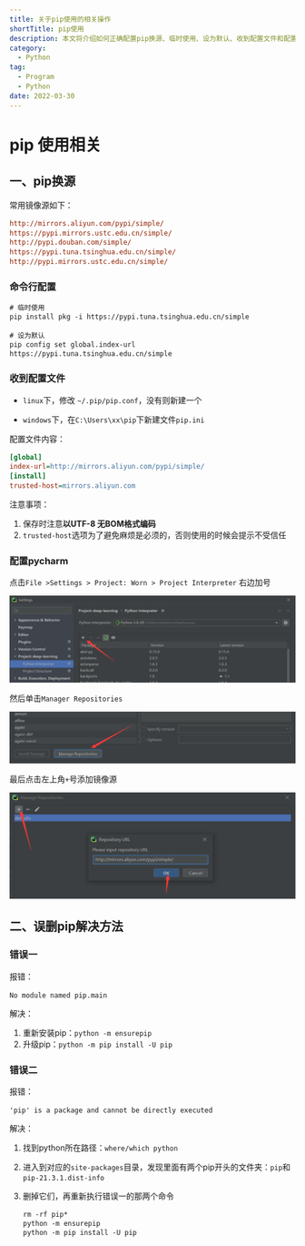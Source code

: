 ```yaml
---
title: 关于pip使用的相关操作
shortTitle: pip使用
description: 本文将介绍如何正确配置pip换源、临时使用、设为默认、收到配置文件和配置pycharm，以及解决误删pip的相关错误。
category:
  - Python
tag:
  - Program
  - Python
date: 2022-03-30
---
```


# pip 使用相关

## 一、pip换源

常用镜像源如下：

```ini
http://mirrors.aliyun.com/pypi/simple/
https://pypi.mirrors.ustc.edu.cn/simple/
http://pypi.douban.com/simple/
https://pypi.tuna.tsinghua.edu.cn/simple/
http://pypi.mirrors.ustc.edu.cn/simple/
```

### 命令行配置

```shell
# 临时使用
pip install pkg -i https://pypi.tuna.tsinghua.edu.cn/simple

# 设为默认
pip config set global.index-url https://pypi.tuna.tsinghua.edu.cn/simple
```

### 收到配置文件

-   `linux`下，修改 `~/.pip/pip.conf`，没有则新建一个

-   `windows`下，在`C:\Users\xx\pip`下新建文件`pip.ini`

配置文件内容：

```ini
[global]
index-url=http://mirrors.aliyun.com/pypi/simple/
[install]
trusted-host=mirrors.aliyun.com
```

注意事项：

1.   保存时注意**以UTF-8 无BOM格式编码**
2.   `trusted-host`选项为了避免麻烦是必须的，否则使用的时候会提示不受信任

### 配置pycharm

点击`File >Settings > Project: Worn > Project Interpreter` 右边加号

![image-20220330204103799](https://raw.githubusercontent.com/Jxpro/PicBed/master/md/new/2022-03-30-204105.png)

然后单击`Manager Repositories`

![image-20220330204047541](https://raw.githubusercontent.com/Jxpro/PicBed/master/md/new/2022-03-30-204048.png)

最后点击左上角`+`号添加镜像源

![image-20220330204030714](https://raw.githubusercontent.com/Jxpro/PicBed/master/md/new/2022-03-30-204032.png)

## 二、误删pip解决方法

### 错误一

报错：

`No module named pip.main`

解决：

1.   重新安装pip：`python -m ensurepip`
2.   升级pip：`python -m pip install -U pip`

### 错误二

报错：

`'pip' is a package and cannot be directly executed`

解决：

1.   找到python所在路径：`where/which python`

2.   进入到对应的`site-packages`目录，发现里面有两个pip开头的文件夹：`pip`和`pip-21.3.1.dist-info`

3.   删掉它们，再重新执行错误一的那两个命令

     ```shell
     rm -rf pip*
     python -m ensurepip
     python -m pip install -U pip
     ```
